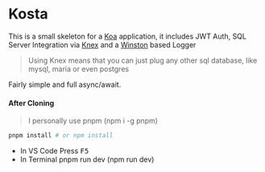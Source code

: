 [Koa]: https://koajs.com/
[Knex]: https://knexjs.org/
[Winston]: https://

# Kosta
This is a small skeleton for a [Koa] application, it includes JWT Auth,
SQL Server Integration via [Knex] and a [Winston] based Logger

>Using Knex means that you can just plug any other sql database, like mysql, maria or even postgres

Fairly simple and full async/await.

#### After Cloning

>I personally use pnpm (npm i -g pnpm)
```bash
pnpm install # or npm install
```

- In VS Code Press <kbd>F5</kbd> 
- In Terminal pnpm run dev (npm run dev)
